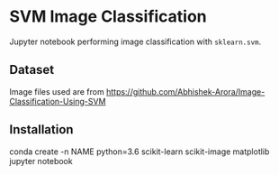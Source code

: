 # SVM Image Classification

Jupyter notebook performing image classification with `sklearn.svm`.

## Dataset

Image files used are from  https://github.com/Abhishek-Arora/Image-Classification-Using-SVM

## Installation

conda create -n NAME python=3.6 scikit-learn scikit-image matplotlib jupyter notebook
